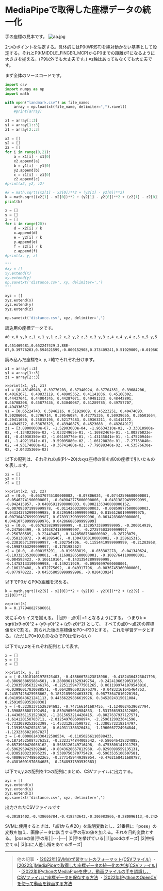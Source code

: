 # MediaPipeで取得した座標データの統一化

手の座標の見本です。
![aa.jpg](https://qiita-image-store.s3.ap-northeast-1.amazonaws.com/0/2702119/71f06798-30b7-baef-2a11-b9d786e6fd4f.jpeg)


2つのポイントを決定する。具体的にはP0(WRIST)を絶対動かない基準として設定する。それとP9(MIDDLE_FINGER_MCP)からP0までの距離が1になるように大きさを揃える。(P9以外でも大丈夫です。)
※z軸はあってもなくても大丈夫です。

まず全体のソースコードです。
```normalize.py
import csv
import numpy as np
import math

with open("landmark.csv") as file_name:
    array = np.loadtxt(file_name, delimiter=",").ravel()
    #print(array)
    
x1 = array[::3]
y1 = array[1::3]
z1 = array[2::3]
    
x2 = []
y2 = []
z2 = []
for i in range(0,21):
    a = x1[i] - x1[0]
    x2.append(a)
    b = y1[i] - y1[0]
    y2.append(b)
    c = z1[i] - z1[0]
    z2.append(c)
#print(x2, y2, z2)

#k = math.sqrt((x2[1] - x2[0])**2 + (y2[1] - y2[0])**2)
k = math.sqrt((x2[1] - x2[0])**2 + (y2[1] - y2[0])**2 + (z2[1] - z2[0])**2)
print(k)

x = []
y = []
z = []
for i in range(20):
    d = x2[i] / k
    x.append(d)
    e = y2[i] / k
    y.append(e)
    f = z2[i] / k
    z.append(f)
#print(x, y, z)

"""
#xy = []
xy.extend(x)
xy.extend(y)
np.savetxt('distance.csv', xy, delimiter=',')
"""

xyz = [] 
xyz.extend(x)
xyz.extend(y)
xyz.extend(z)

np.savetxt('distance.csv', xyz, delimiter=',')
```

読込用の座標データです。
```landmark.csv
#0_x,0_y,0_z,1_x,1_y,1_z,2_x,2_y,2_z,3_x,3_y,3_z,4_x,4_y,4_z,5_x,5_y,5_z,6_x,6_y,6_z,7_x,7_y,7_z,8_x,8_y,8_z,9_x,9_y,9_z,10_x,10_y,10_z,11_x,11_y,11_z,12_x,12_y,12_z,13_x,13_y,13_z,14_x,14_y,14_z,15_x,15_y,15_z,16_x,16_y,16_z,17_x,17_y,17_z,18_x,18_y,18_z,19_x,19_y,19_z,20_x,20_y,20_z

0.451469481,0.652247429,3.88E-07,0.39776203,0.594621599,-0.000152903,0.373409241,0.51929009,-0.019663431,0.377043515,0.45223251,-0.03330189,0.396842062,0.40474093,-0.041340236,0.401626706,0.50286001,-0.103324965,0.408331186,0.379671395,-0.116982467,0.409053624,0.395460844,-0.100276023,0.411410362,0.427753359,-0.084593035,0.451683015,0.509396553,-0.106109776,0.444376409,0.365016639,-0.143135041,0.440043449,0.294116557,-0.147520944,0.442870706,0.250151962,-0.149211541,0.494813234,0.521774828,-0.095909588,0.484428912,0.393632114,-0.10612002,0.467082083,0.414141715,-0.072775304,0.458774358,0.449492723,-0.049317408,0.530400872,0.536703229,-0.083674148,0.512897849,0.439408749,-0.077969834,0.497577071,0.452368796,-0.045357663,0.494336367,0.482049167,-0.020433536
```

読み込んだ座標をx, y, z軸でそれぞれ分けます。
```
x1 = array[::3]
y1 = array[1::3]
z1 = array[2::3]

>>print(x1, y1, z1)
x1 = [0.45146948, 0.39776203, 0.37340924, 0.37704351, 0.39684206, 0.40162671, 0.40833119, 0.40905362, 0.41141036, 0.45168302, 0.44437641, 0.44004345, 0.44287071, 0.49481323, 0.48442891, 0.46708208, 0.45877436, 0.53040087, 0.51289785, 0.49757707, 0.49433637]
y1 = [0.65224743, 0.5946216, 0.51929009, 0.45223251, 0.40474093, 0.50286001, 0.3796714, 0.39546084, 0.42775336, 0.50939655, 0.36501664, 0.29411656, 0.25015196, 0.52177483, 0.39363211, 0.41414172, 0.44949272, 0.53670323, 0.43940875, 0.4523688 , 0.48204917]
z1 = [3.88000000e-07, -1.52903000e-04, -1.96634310e-02, -3.33018900e-02, -4.13402360e-02, -1.03324965e-01, -1.16982467e-01, -1.00276023e-01, -8.45930350e-02, -1.06109776e-01, -1.43135041e-01, -1.47520944e-01, -1.49211541e-01, -9.59095880e-02, -1.06120020e-01, -7.27753040e-02, -4.93174080e-02, -8.36741480e-02, -7.79698340e-02, -4.53576630e-02, -2.04335360e-02]
```

以下の配列は、それぞれの点(P1～20)のxyz座標の値を点0の座標で引いたものを表します。
```
x2 = []
y2 = []
z2 = []

>>print(x2, y2, z2)
x2 = [0.0, -0.05370745100000002, -0.07806024, -0.07442596600000001, -0.05462741900000001, -0.049842775000000006, -0.04313829499999999, -0.042415857, -0.04005911900000003, 0.0002135340000000152, -0.007093071999999978, -0.01142603200000003, -0.008598775000000003, 0.043343752999999985, 0.032959430999999983, 0.015612601999999975, 0.007304876999999987, 0.07893139099999996, 0.06142836800000001, 0.046107589999999976, 0.04286688599999999]
y2 = [0.0, -0.05762582999999999, -0.13295733899999995, -0.200014919, -0.247506499, -0.14938741899999997, -0.27257603399999997, -0.256786585, -0.22449407, -0.14285087600000002, -0.28723079, -0.358130872, -0.402095467, -0.13047260100000002, -0.258615315, -0.23810571399999997, -0.202754706, -0.11554419999999999, -0.21283868, -0.19987863299999997, -0.170198262]
z2 = [0.0, -0.000153291, -0.019663819, -0.033302278, -0.041340624, -0.10332535300000001, -0.11698285500000001, -0.10027641100000001, -0.084593423, -0.106110164, -0.14313542899999998, -0.14752133199999998, -0.149211929, -0.09590997600000001, -0.106120408, -0.072775692, -0.049317796, -0.08367453600000001, -0.077970222, -0.045358050999999996, -0.020433924]
```

以下でP0からP9の距離を求める。
```
k = math.sqrt((x2[9] - x2[0])**2 + (y2[9] - y2[0])**2 + (z2[9] - z2[0])**2)

>>print(k)
k = 0.177948827686061
```

次に手のサイズを揃える。
||点9 - 点0|| =1 となるようにする。
つまりk = sqrt((x9-x0)^2 + (y9-y0)^2 + (z9-z0)^2) として、
すべての点0〜点20の座標値をkで割る。
割られた後の座標値をP0〜P20とする。
これを学習データとする。（ただしP0=(0,0,0)なのでP0は使わない）

以下でx,y,zをそれぞれ配列として表す。
```
x = []
y = []
z = []

>>print(x, y, z)
x = [-0.30181401978523403, -0.43866678423818906, -0.41824364323041796, -0.3069838655884501, -0.28009611329349754, -0.24241966390531655, -0.23835985632246176, -0.22511594777501265, 0.0011999741879543816, -0.03986017830088571, -0.06420965031676379, -0.04832161645464753, 0.24357425425958662, 0.18521859024633378, 0.08773647010220194, 0.04105043621241113, 0.44356229836619926, 0.3452024315011084, 0.2591058935288038]
y = [-0.32383371528394683, -0.747166141687455, -1.1240024539687794, -1.3908858081192494, -0.8394965054984833, -1.5317663934312689, -1.4430361151523028, -1.2615653214420415, -0.8027637937127571, -1.614120158783711, -2.0125497686998974, -2.2596129023641596, -0.7332029252262399, -1.453312833598722, -1.3380572218214797, -1.1393989420245116, -0.649311386326434, -1.1960667724964844, -1.1232365821067827]
z = [-0.0008614330422588534, -0.11050266110598433, -0.18714525087376352, -0.2323174844002542, -0.580646438324885, -0.6573960420036162, -0.5635126249716498, -0.4753806141911793, -0.5962959429392846, -0.8043628657813968, -0.8290098559135131, -0.8385103231095239, -0.5389750370775429, -0.5963535100507581, -0.40896977488602265, -0.2771459449398954, -0.4702168431680787, -0.43816091970864685, -0.2548937893539883]
```

以下でx,y,zの配列を1つの配列にまとめ、CSVファイルに出力する。
```
xyz = [] 
xyz.extend(x)
xyz.extend(y)
xyz.extend(z)
np.savetxt('distance.csv', xyz, delimiter=',')
```
出力されたCSVファイルです
```xyz.csv
-0.30181402,-0.438666784,-0.418243643,-0.306983866,-0.280096113,-0.242419664,-0.238359856,-0.225115948,0.001199974,-0.039860178,-0.06420965,-0.048321616,0.243574254,0.18521859,0.08773647,0.041050436,0.443562298,0.345202432,0.259105894,0.240894456,-0.323833715,-0.747166142,-1.124002454,-1.390885808,-0.839496505,-1.531766393,-1.443036115,-1.261565321,-0.802763794,-1.614120159,-2.012549769,-2.259612902,-0.733202925,-1.453312834,-1.338057222,-1.139398942,-0.649311386,-1.196066772,-1.123236582,-0.956444975,-0.000861433,-0.110502661,-0.187145251,-0.232317484,-0.580646438,-0.657396042,-0.563512625,-0.475380614,-0.596295943,-0.804362866,-0.829009856,-0.838510323,-0.538975037,-0.59635351,-0.408969775,-0.277145945,-0.470216843,-0.43816092,-0.254893789,-0.114830338
```


SVMに使用するときは、「点1から点20」を説明変数とし、21番目に「pose」の変数を加え、画像データに該当する手の形の値を加える。それを目的変数とする。
|poseの値|手の形|
|---|---|
|0|手を挙げている|
|1|goodのポーズ|
|2|中指立てる|
|3|口に人差し指をあてるポーズ|

***
>他の記事
・[[2022年]SVMの学習セットのフォーマット(CSVファイル)](https://qiita.com/netineti512/items/2596d4fbdebd700a7aa0)
・[[2022年]MediaPipeで取得した座標データの統一化の方法[CSVファイル]](https://qiita.com/netineti512/items/fd5929361a6fdb8f629b)
・[[2022年]PythonのMediaPipeを使い、動画ファイルの手を認識し、CSVファイルに座標データを保存する方法](https://qiita.com/netineti512/items/b79ff4f878c7795b6b91)
・[[2022年]PythonのOpenCVを使って動画を録画する方法](https://qiita.com/netineti512/items/57b532d5acd29ab36e67)
